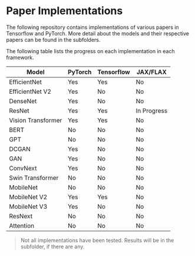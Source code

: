 # Paper Implementations

The following repository contains implementations of various papers in Tensorflow and PyTorch. More detail about the models and their respective papers can be found in the subfolders. 

The following table lists the progress on each implementation in each framework.


| Model | PyTorch | Tensorflow | JAX/FLAX |
|---|---|---|---|
| EfficientNet | Yes | Yes | No |
| EfficientNet V2 | Yes | No | No |
| DenseNet | Yes | No | No |
| ResNet | Yes | Yes | In Progress |
| Vision Transformer | Yes | Yes | No |
| BERT | No | No | No |
| GPT | No | No | No |
| DCGAN | Yes | No | No |
| GAN | Yes | No | No |
| ConvNext | Yes | No | No |
| Swin Transformer | No | No | No |
| MobileNet | No | No | No |
| MobileNet V2 | Yes | Yes | No |
| MobileNet V3 | Yes | No | No |
| ResNext | No | No | No |
| Attention | No | No | No |

> Not all implementations have been tested. Results will be in the subfolder, if there are any. 